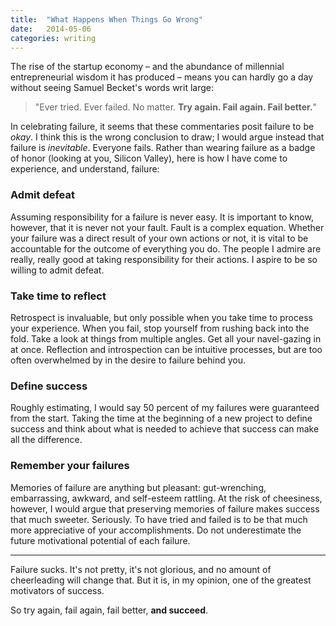 ```yaml
---
title:  "What Happens When Things Go Wrong"
date:   2014-05-06
categories: writing
---
```


The rise of the startup economy – and the abundance of millennial entrepreneurial wisdom it has produced – means you can hardly go a day without seeing Samuel Becket's words writ large:

>"Ever tried. Ever failed. No matter. **Try again. Fail again. Fail better.**"

In celebrating failure, it seems that these commentaries posit failure to be *okay*. I think this is the wrong conclusion to draw; I would argue instead that failure is *inevitable*. Everyone fails. Rather than wearing failure as a badge of honor (looking at you, Silicon Valley), here is how I have come to experience, and understand, failure:

### Admit defeat

Assuming responsibility for a failure is never easy. It is important to know, however, that it is never not your fault. Fault is a complex equation. Whether your failure was a direct result of your own actions or not, it is vital to be accountable for the outcome of everything you do. The people I admire are really, really good at taking responsibility for their actions. I aspire to be so willing to admit defeat.

### Take time to reflect

Retrospect is invaluable, but only possible when you take time to process your experience. When you fail, stop yourself from rushing back into the fold. Take a look at things from multiple angles. Get all your navel-gazing in at once. Reflection and introspection can be intuitive processes, but are too often overwhelmed by in the desire to failure behind you.

### Define success

Roughly estimating, I would say 50 percent of my failures were guaranteed from the start. Taking the time at the beginning of a new project to define success and think about what is needed to achieve that success can make all the difference.

### Remember your failures

Memories of failure are anything but pleasant: gut-wrenching, embarrassing, awkward, and self-esteem rattling. At the risk of cheesiness, however, I would argue that preserving memories of failure makes success that much sweeter. Seriously.  To have tried and failed is to be that much more appreciative of your accomplishments. Do not underestimate the future motivational potential of each failure.

---

Failure sucks. It's not pretty, it's not glorious, and no amount of cheerleading will change that. But it is, in my opinion, one of the greatest motivators of success.

So try again, fail again, fail better, **and succeed**.